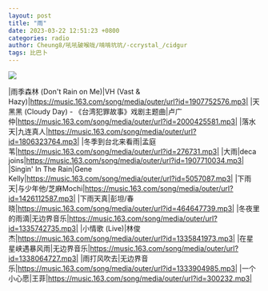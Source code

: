 ```yaml
---
layout: post
title: "雨"
date: 2023-03-22 12:51:23 +0800
categories: radio
author: Cheung8/吼吼破喉咙/啃啃坑坑/-ccrystal_/cidgur
tags: 比巴卜
---
```

![]({{site.baseurl}}/images/cover_20230322.jpg)

|雨季森林 (Don't Rain on Me)|VH (Vast & Hazy)|https://music.163.com/song/media/outer/url?id=1907752576.mp3|
|天黑黑 (Cloudy Day) - 《台湾犯罪故事》戏剧主题曲|卢广仲|https://music.163.com/song/media/outer/url?id=2000425581.mp3|
|落水天|九连真人|https://music.163.com/song/media/outer/url?id=1806323764.mp3|
|冬季到台北来看雨|孟庭苇|https://music.163.com/song/media/outer/url?id=276731.mp3|
|大雨|deca joins|https://music.163.com/song/media/outer/url?id=1907710034.mp3|
|Singin' In The Rain|Gene Kelly|https://music.163.com/song/media/outer/url?id=5057087.mp3|
|下雨天|与少年他/芝麻Mochi|https://music.163.com/song/media/outer/url?id=1426112587.mp3|
|下雨天真|彭坦/春晓|https://music.163.com/song/media/outer/url?id=464647739.mp3|
|冬夜里的雨滴|无边界音乐|https://music.163.com/song/media/outer/url?id=1335742735.mp3|
|小情歌 (Live)|林俊杰|https://music.163.com/song/media/outer/url?id=1335841973.mp3|
|在星星峡遇暴风雨|无边界音乐|https://music.163.com/song/media/outer/url?id=1338064727.mp3|
|雨打风吹去|无边界音乐|https://music.163.com/song/media/outer/url?id=1333904985.mp3|
|一个小心愿|王菲|https://music.163.com/song/media/outer/url?id=300232.mp3|

